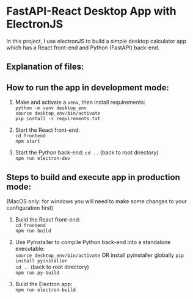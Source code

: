# FastAPI-React Desktop App with ElectronJS 

In this project, I use electronJS to build a simple desktop calculator app which has a React front-end and Python (FastAPI) back-end. 

## Explanation of files: 

## How to run the app in development mode: 

1. Make and activate a `venv`, then install requirements: <br/>
   `python -m venv desktop_env` <br/>
   `source desktop_env/bin/activate` <br/>
   `pip install -r requirements.txt`
   
3. Start the React front-end:<br/>
   `cd frontend`<br/>
   `npm start`<br/>
   
5. Start the Python back-end:
   `cd ..` (back to root directory)<br/>
   `npm run electron-dev`
   

## Steps to build and execute app in production mode: 
(MacOS only: for windows you will need to make some changes to your configuration first)

1. Build the React front-end:<br/> 
   `cd frontend`<br/> 
   `npm run build`
   
3. Use PyInstaller to compile Python back-end into a standalone executable:<br/>
   `source desktop_env/bin/activate` OR install pyinstaller globally `pip install pyinstaller` <br/>
   `cd ..` (back to root directory) <br/>
   `npm run py-build`
   
5. Build the Electron app:<br/>
   `npm run electron-build`



